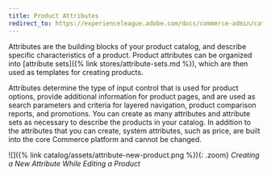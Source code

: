 ```yaml
---
title: Product Attributes
redirect_to: https://experienceleague.adobe.com/docs/commerce-admin/catalog/product-attributes/product-attributes.html
---
```


Attributes are the building blocks of your product catalog, and describe specific characteristics of a product. Product attributes can be organized into [attribute sets]({% link stores/attribute-sets.md %}), which are then used as templates for creating products.

Attributes determine the type of input control that is used for product options, provide additional information for product pages, and are used as search parameters and criteria for layered navigation, product comparison reports, and promotions. You can create as many attributes and attribute sets as necessary to describe the products in your catalog. In addition to the attributes that you can create, system attributes, such as price, are built into the core Commerce platform and cannot be changed.

![]({% link catalog/assets/attribute-new-product.png %}){: .zoom}
_Creating a New Attribute While Editing a Product_
